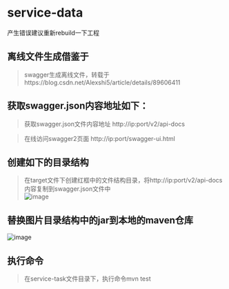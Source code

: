 # service-data
产生错误建议重新rebuild一下工程
##  离线文件生成借鉴于  
> swagger生成离线文件，转载于https://blog.csdn.net/Alexshi5/article/details/89606411  

##  获取swagger.json内容地址如下：    
> 获取swagger.json文件内容地址 http://ip:port/v2/api-docs  

> 在线访问swagger2页面 http://ip:port/swagger-ui.html  

## 创建如下的目录结构  
> 在target文件下创建红框中的文件结构目录，将http://ip:port/v2/api-docs内容复制到swagger.json文件中  
![image](https://github.com/hollykunge/service-data/master/img/swagger-json.png)  

## 替换图片目录结构中的jar到本地的maven仓库  
  ![image](https://github.com/hollykunge/service-data/master/img/maven-jar.png)
## 执行命令  
> 在service-task文件目录下，执行命令mvn test


